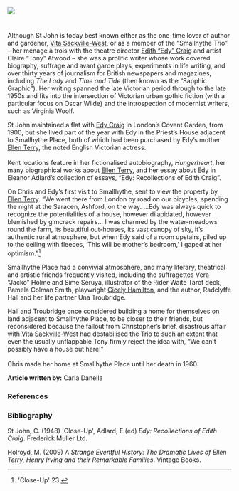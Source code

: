 <a href="https://juncture-digital.org"><img src="https://juncture-digital.org/images/ve-button.png"></a>
<param ve-config title="Christopher Marie St John (born Christabel Marshall) (24 October 1871 – 20 October 1960)" author="Carla Danella" layout="vtl" 
banner="https://upload.wikimedia.org/wikipedia/commons/5/52/Smallhythe_Place%2C_Kent_1.jpg">

<param ve-entity eid="Q3486845" aliases="Small Hythe">
<param ve-entity eid="Q725261" aliases="Ashford">

#

Although St John is today best known either as the one-time lover of author and gardener, [Vita Sackville-West](/20c/20c-sackville-west.md), or as a member of the “Smallhythe Trio” – her ménage à trois with the theatre director [Edith “Edy” Craig](/20c/20c-craig-biography) and artist Claire “Tony” Atwood – she was a prolific writer whose work covered biography, suffrage and avant garde plays, experiments in life writing, and over thirty years of journalism for British newspapers and magazines, including _The Lady_ and _Time and Tide_ (then known as the “Sapphic Graphic”). Her writing spanned the late Victorian period through to the late 1950s and fits into the intersection of Victorian urban gothic fiction (with a particular focus on Oscar Wilde) and the introspection of modernist writers, such as Virginia Woolf.
<param ve-image url="/images/christopherstjohn.jpg" label="Chrisopher St John" attribution="KMO">

St John maintained a flat with [Edy Craig](/20c/20c-craig-biography) in London’s Covent Garden, from 1900, but she lived part of the year with Edy in the Priest’s House adjacent to Smallhythe Place, both of which had been purchased by Edy’s mother [Ellen Terry](20c/20c-terry-biography), the noted English Victorian actress. 
<br><br>
Kent locations feature in her fictionalised autobiography, _Hungerheart_, her many biographical works about [Ellen Terry](20c/20c-terry-biography), and her essay about Edy in Eleanor Adlard’s collection of essays, “Edy: Recollections of Edith Craig”. 
<param ve-image url="https://upload.wikimedia.org/wikipedia/commons/2/24/Smallhythe_Place_1_%284907368905%29.jpg" label="Smallhythe Place" attribution="Tony Hisgett from Birmingham, UK via Wikimedia Commons" license="CC BY 2.0">

On Chris and Edy’s first visit to Smallhythe, sent to view the property by [Ellen Terry](/20c/20c-terry-biography). “We went there from London by road on our bicycles, spending the night at the Saracen, Ashford, on the way. …Edy was always quick to recognize the potentialities of a house, however dilapidated, however blemished by gimcrack repairs… I was charmed by the water-meadows round the farm, its beautiful out-houses, its vast canopy of sky, it’s authentic rural atmosphere, but when Edy said of a room upstairs, piled up to the ceiling with fleeces, ‘This will be mother’s bedroom,’ I gaped at her optimism.”[^ref1]
<param ve-image url="https://upload.wikimedia.org/wikipedia/commons/3/33/Edward_Gordon_Craig%2C_Ellen_Terry.jpg" label="Ellen Terry" attribution="E. Gordon Craig (1872-1966), Public domain, via Wikimedia Commons">

Smallhythe Place had a convivial atmosphere, and many literary, theatrical and artistic friends frequently visited, including the suffragettes Vera “Jacko” Holme and Sime Seruya, illustrator of the Rider Waite Tarot deck, Pamela Colman Smith, playwright [Cicely Hamilton](/20c/20c-hamilton-biography/), and the author, Radclyffe Hall and her life partner Una Troubridge.
<param ve-image url="https://upload.wikimedia.org/wikipedia/commons/1/13/Cicely_Hamilton_by_Lena_Connell_1910s.png" label="Cicely Hamilton" attribution="Lena Connell, Public domain, via Wikimedia Commons">

Hall and Troubridge once considered building a home for themselves on land adjacent to Smallhythe Place, to be closer to their friends, but reconsidered because the fallout from Christopher’s brief, disastrous affair with [Vita Sackville-West](/20c/20c-sackville-west-biography) had destabilised the Trio to such an extent that even the usually unflappable Tony firmly reject the idea with, “We can’t possibly have a house out here!”
<br><br>
Chris made her home at Smallhythe Place until her death in 1960. 
<param ve-image url="https://upload.wikimedia.org/wikipedia/commons/1/14/Smallhythe_Place%2C_Kent_4.jpg" label="Smallhythe Place" attribution="Poliphilo, CC0, via Wikimedia Commons">


**Article written by:** Carla Danella


### References

[^ref1]:'Close-Up' 23.


### Bibliography

St John, C. (1948) 'Close-Up', Adlard, E.(ed) _Edy: Recollections of Edith Craig_. Frederick Muller Ltd. 

Holroyd, M. (2009) _A Strange Eventful History: The Dramatic Lives of Ellen Terry, Henry Irving and their Remarkable Families_. Vintage Books.  
